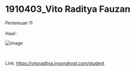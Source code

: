 # 1910403_Vito Raditya Fauzan
Pertemuan 11
<br><br>
Hasil :

![image](https://drive.google.com/uc?export=view&id=1xt1wH3KzZotUZviK_TCcWdWAX0cO1HxU)

<br><br>
Link: https://vitoraditya.inyonghost.com/student

